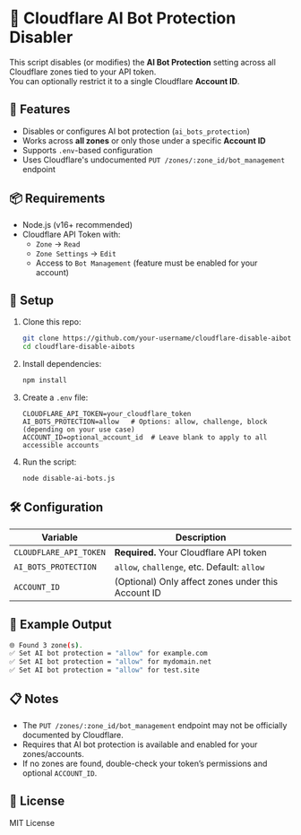 # 🔧 Cloudflare AI Bot Protection Disabler

This script disables (or modifies) the **AI Bot Protection** setting across all Cloudflare zones tied to your API token.  
You can optionally restrict it to a single Cloudflare **Account ID**.

## 🚀 Features

- Disables or configures AI bot protection (`ai_bots_protection`)
- Works across **all zones** or only those under a specific **Account ID**
- Supports `.env`-based configuration
- Uses Cloudflare's undocumented `PUT /zones/:zone_id/bot_management` endpoint

## 📦 Requirements

- Node.js (v16+ recommended)
- Cloudflare API Token with:
  - `Zone` → `Read`
  - `Zone Settings` → `Edit`
  - Access to `Bot Management` (feature must be enabled for your account)

## 📁 Setup

1. Clone this repo:
   ```bash
   git clone https://github.com/your-username/cloudflare-disable-aibots.git
   cd cloudflare-disable-aibots
   ```

2. Install dependencies:
   ```bash
   npm install
   ```

3. Create a `.env` file:
   ```env
   CLOUDFLARE_API_TOKEN=your_cloudflare_token
   AI_BOTS_PROTECTION=allow   # Options: allow, challenge, block (depending on your use case)
   ACCOUNT_ID=optional_account_id  # Leave blank to apply to all accessible accounts
   ```

4. Run the script:
   ```bash
   node disable-ai-bots.js
   ```

## 🛠️ Configuration

| Variable              | Description                                                       |
|-----------------------|-------------------------------------------------------------------|
| `CLOUDFLARE_API_TOKEN`| **Required.** Your Cloudflare API token                          |
| `AI_BOTS_PROTECTION`  | `allow`, `challenge`, etc. Default: `allow`                      |
| `ACCOUNT_ID`          | (Optional) Only affect zones under this Account ID               |

## 🧪 Example Output

```bash
🌐 Found 3 zone(s).
✅ Set AI bot protection = "allow" for example.com
✅ Set AI bot protection = "allow" for mydomain.net
✅ Set AI bot protection = "allow" for test.site
```

## 📋 Notes

- The `PUT /zones/:zone_id/bot_management` endpoint may not be officially documented by Cloudflare.
- Requires that AI bot protection is available and enabled for your zones/accounts.
- If no zones are found, double-check your token’s permissions and optional `ACCOUNT_ID`.

## 📄 License

MIT License
